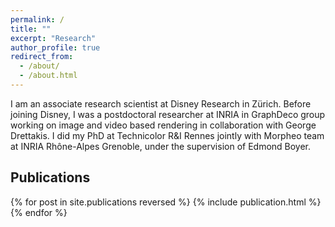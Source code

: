 ```yaml
---
permalink: /
title: ""
excerpt: "Research"
author_profile: true
redirect_from: 
  - /about/
  - /about.html
---
```



I am an associate research scientist at Disney Research in Zürich. Before joining Disney, I was a postdoctoral researcher at INRIA in GraphDeco group working on image and video based rendering in collaboration with George Drettakis. I did my PhD at Technicolor R&I Rennes jointly with Morpheo team at INRIA Rhône-Alpes Grenoble, under the supervision of Edmond Boyer.



Publications
------

<table>
{% for post in site.publications reversed %}
  <tr>{% include publication.html %}</tr>
{% endfor %}
</table>
